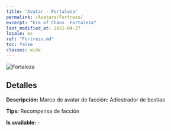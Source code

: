 ```yaml
---
title: "Avatar - Fortaleza"
permalink: /Avatars/Fortress/
excerpt: "Era of Chaos  Fortaleza"
last_modified_at: 2021-04-27
locale: es
ref: "Fortress.md"
toc: false
classes: wide
---
```

 ![Fortaleza](/images/a/avatarFrame_46.png)

## Detalles

 **Descripción:** Marco de avatar de facción: Adiestrador de bestias 

 **Tips:** Recompensa de facción 

 **Is available:**  - 

